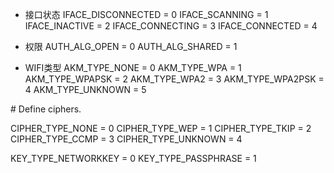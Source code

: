 * 接口状态
IFACE\_DISCONNECTED = 0
IFACE\_SCANNING = 1
IFACE\_INACTIVE = 2
IFACE\_CONNECTING = 3
IFACE\_CONNECTED = 4

* 权限
AUTH\_ALG\_OPEN = 0
AUTH\_ALG\_SHARED = 1

* WIFI类型
AKM\_TYPE\_NONE = 0
AKM\_TYPE\_WPA = 1
AKM\_TYPE\_WPAPSK = 2
AKM\_TYPE\_WPA2 = 3
AKM\_TYPE\_WPA2PSK = 4
AKM\_TYPE\_UNKNOWN = 5

\# Define ciphers.

CIPHER\_TYPE\_NONE = 0
CIPHER\_TYPE\_WEP = 1
CIPHER\_TYPE\_TKIP = 2
CIPHER\_TYPE\_CCMP = 3
CIPHER\_TYPE\_UNKNOWN = 4

KEY\_TYPE\_NETWORKKEY = 0
KEY\_TYPE\_PASSPHRASE = 1

